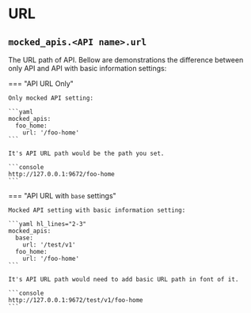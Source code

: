 # URL

## ``mocked_apis.<API name>.url``

The URL path of API. Bellow are demonstrations the difference between only API and API with basic information settings:

=== "API URL Only"
    
    Only mocked API setting:
    
    ```yaml
    mocked_apis:
      foo_home:
        url: '/foo-home'
    ```

    It's API URL path would be the path you set.
    
    ```console
    http://127.0.0.1:9672/foo-home
    ```

=== "API URL with ``base`` settings"
    
    Mocked API setting with basic information setting:
    
    ```yaml hl_lines="2-3"
    mocked_apis:
      base:
        url: '/test/v1'
      foo_home:
        url: '/foo-home'
    ```
    
    It's API URL path would need to add basic URL path in font of it.

    ```console
    http://127.0.0.1:9672/test/v1/foo-home
    ```
